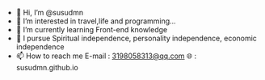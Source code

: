 - 👋 Hi, I’m @susudmn
- 👀 I’m interested in travel,life and programming...
- 🌱 I’m currently learning Front-end knowledge
- 💞️ I pursue Spiritual independence, personality independence, economic independence
- 📫 How to reach me E-mail : 3198058313@qq.com
🌐 : susudmn.github.io
<!---
susudmn/susudmn is a ✨ special ✨ repository because its `README.md` (this file) appears on your GitHub profile.
You can click the Preview link to take a look at your changes.
--->
